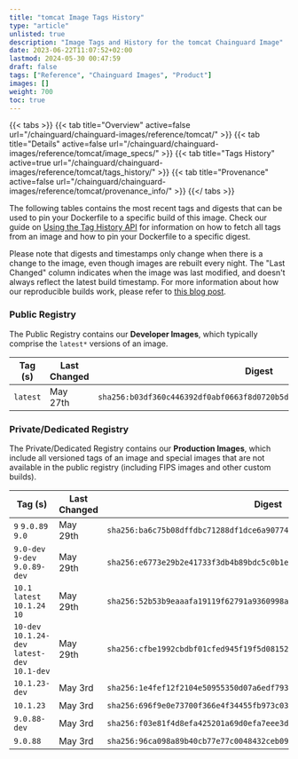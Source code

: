 ```yaml
---
title: "tomcat Image Tags History"
type: "article"
unlisted: true
description: "Image Tags and History for the tomcat Chainguard Image"
date: 2023-06-22T11:07:52+02:00
lastmod: 2024-05-30 00:47:59
draft: false
tags: ["Reference", "Chainguard Images", "Product"]
images: []
weight: 700
toc: true
---
```


{{< tabs >}}
{{< tab title="Overview" active=false url="/chainguard/chainguard-images/reference/tomcat/" >}}
{{< tab title="Details" active=false url="/chainguard/chainguard-images/reference/tomcat/image_specs/" >}}
{{< tab title="Tags History" active=true url="/chainguard/chainguard-images/reference/tomcat/tags_history/" >}}
{{< tab title="Provenance" active=false url="/chainguard/chainguard-images/reference/tomcat/provenance_info/" >}}
{{</ tabs >}}

The following tables contains the most recent tags and digests that can be used to pin your Dockerfile to a specific build of this image. Check our guide on [Using the Tag History API](/chainguard/chainguard-images/using-the-tag-history-api/) for information on how to fetch all tags from an image and how to pin your Dockerfile to a specific digest.

Please note that digests and timestamps only change when there is a change to the image, even though images are rebuilt every night. The "Last Changed" column indicates when the image was last modified, and doesn't always reflect the latest build timestamp. For more information about how our reproducible builds work, please refer to [this blog post](https://www.chainguard.dev/unchained/reproducing-chainguards-reproducible-image-builds).

### Public Registry
The Public Registry contains our **Developer Images**, which typically comprise the `latest*` versions of an image.

| Tag (s)   | Last Changed | Digest                                                                    |
|-----------|--------------|---------------------------------------------------------------------------|
|  `latest` | May 27th     | `sha256:b03df360c446392df0abf0663f8d0720b5d6277cec82407c7e4bb6960a727967` |


### Private/Dedicated Registry
The Private/Dedicated Registry contains our **Production Images**, which include all versioned tags of an image and special images that are not available in the public registry (including FIPS images and other custom builds).

| Tag (s)                                         | Last Changed | Digest                                                                    |
|-------------------------------------------------|--------------|---------------------------------------------------------------------------|
|  `9` `9.0.89` `9.0`                             | May 29th     | `sha256:ba6c75b08dffdbc71288df1dce6a90774860dd056b17ada15eca4b8fd9f54260` |
|  `9.0-dev` `9-dev` `9.0.89-dev`                 | May 29th     | `sha256:e6773e29b2e41733f3db4b89bdc5c0b1e9ca946a3aace076c1c2e1d0f2dd1bd3` |
|  `10.1` `latest` `10.1.24` `10`                 | May 29th     | `sha256:52b53b9eaaafa19119f62791a9360998ac019b1b00857c9de7ea8a47094c9770` |
|  `10-dev` `10.1.24-dev` `latest-dev` `10.1-dev` | May 29th     | `sha256:cfbe1992cbdbf01cfed945f19f5d0815294a18519d36dcb38e6b530d35ab2238` |
|  `10.1.23-dev`                                  | May 3rd      | `sha256:1e4fef12f2104e50955350d07a6edf79335e5b51e2827fe8af5b35f38cccab90` |
|  `10.1.23`                                      | May 3rd      | `sha256:696f9e0e73700f366e4f34455fb973c03588cf9ebd898f3252c066e953450972` |
|  `9.0.88-dev`                                   | May 3rd      | `sha256:f03e81f4d8efa425201a69d0efa7eee3d6685e489ca67f7a49aac3a48653794e` |
|  `9.0.88`                                       | May 3rd      | `sha256:96ca098a89b40cb77e77c0048432ceb09b8c2a77118972824e9595fa074e044b` |

